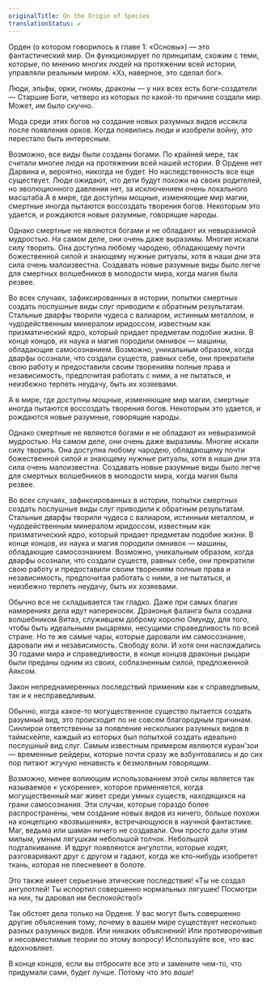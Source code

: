 ```yaml
---
originalTitle: On the Origin of Species
translationStatus: ✔️
---
```

Орден (о котором говорилось в главе 1: «Основы») — это фантастический мир. Он функционирует по принципам, схожим с теми, которые, по мнению многих людей на протяжении всей истории, управляли реальным миром. «Хз, наверное, это сделал бог».

Люди, эльфы, орки, гномы, драконы — у них всех есть боги-создатели — Старшие Боги, четверо из которых по какой-то причине создали мир. Может, им было скучно.

Мода среди этих богов на создание новых разумных видов иссякла после появления орков. Когда появились люди и изобрели войну, это перестало быть интересным.

Возможно, все виды были созданы богами. По крайней мере, так считали многие люди на протяжении всей нашей истории. В Ордене нет Дарвина и, вероятно, никогда не будет. Но наследственность все еще существует. Люди ожидают, что дети будут похожи на своих родителей, но эволюционного давления нет, за исключением очень локального масштаба.А в мире, где доступны мощные, изменяющие мир магии, смертные иногда пытаются воссоздать творения богов. Некоторым это удается, и рождаются новые разумные, говорящие народы.

Однако смертные не являются богами и не обладают их невыразимой мудростью. На самом деле, они очень даже выразимы. Многие искали силу творить. Она доступна любому чародею, обладающему почти божественной силой и знающему нужные ритуалы, хотя в наши дни эта сила очень малоизвестна. Создавать новые разумные виды было легче для смертных волшебников в молодости мира, когда магия была резвее.

Во всех случаях, зафиксированных в истории, попытки смертных создать послушные виды слуг приводили к обратным результатам. Стальные дварфы творили чудеса с валиаром, истинным металлом, и чудодейственным минералом иридоссом, известным как призматический ядро, который придает предметам подобие жизни. В конце концов, их наука и магия породили омнивок — машины, обладающие самосознанием. Возможно, уникальным образом, когда дварфы осознали, что создали существ, равных себе, они прекратили свою работу и предоставили своим творениям полные права и независимость, предпочитая работать с ними, а не пытаться, и неизбежно терпеть неудачу, быть их хозяевами.

А в мире, где доступны мощные, изменяющие мир магии, смертные иногда пытаются воссоздать творения богов. Некоторым это удается, и рождаются новые разумные, говорящие народы.

Однако смертные не являются богами и не обладают их невыразимой мудростью. На самом деле, они очень даже выразимы. Многие искали силу творить. Она доступна любому чародею, обладающему почти божественной силой и знающему нужные ритуалы, хотя в наши дни эта сила очень малоизвестна. Создавать новые разумные виды было легче для смертных волшебников в молодости мира, когда магия была резвее.

Во всех случаях, зафиксированных в истории, попытки смертных создать послушные виды слуг приводили к обратным результатам. Стальные дварфы творили чудеса с валиаром, истинным металлом, и чудодейственным минералом иридоссом, известным как призматический ядро, который придает предметам подобие жизни. В конце концов, их наука и магия породили омнивок — машины, обладающие самосознанием. Возможно, уникальным образом, когда дварфы осознали, что создали существ, равных себе, они прекратили свою работу и предоставили своим творениям полные права и независимость, предпочитая работать с ними, а не пытаться, и неизбежно терпеть неудачу, быть их хозяевами.

Обычно все не складывается так гладко. Даже при самых благих намерениях дела идут наперекосяк. Драконья фаланга была создана волшебником Витаэ, служившем доброму королю Омунду, для того, чтобы быть идеальными рыцарями, несущими справедливость по всей стране. Но те же самые чары, которые даровали им самосознание, даровали им и независимость. Свободу воли. И хотя они наслаждались 30 годами мира и справедливости, в конце концов драконьи рыцари были преданы одним из своих, соблазненным силой, предложенной Аяксом.

Закон непреднамеренных последствий применим как к справедливым, так и к несправедливым.

Обычно, когда какое-то могущественное существо пытается создать разумный вид, это происходит по не совсем благородным причинам. Синлирои ответственны за появление нескольких разумных видов в таймскейпе, каждый из которых был попыткой создать идеально послушный вид слуг. Самым известным примером являются куран'зои — временные рейдеры, которые почти сразу же взбунтовались и до сих пор питают жгучую ненависть к безмолвным говорящим.

Возможно, менее вопиющим использованием этой силы является так называемое « ускорение», которое применяется, когда могущественный маг живет среди умных существ, находящихся на грани самосознания. Эти случаи, которые гораздо более распространены, чем создание новых видов из ничего, больше похожи на концепцию «возвышения», встречающуюся в научной фантастике. Маг, ведьма или шаман ничего не создавали. Они просто дали этим милым, умным лягушкам небольшой толчок. Небольшой подталкивание. И вдруг появляются ангулотли, которые ходят, разговаривают друг с другом и гадают, когда же кто-нибудь изобретет ткань, которая не плесневеет в болоте.

Это также имеет серьезные этические последствия! «Ты не создал ангулотлей! Ты испортил совершенно нормальных лягушек! Посмотри на них, ты даровал им беспокойство!»

Так обстоят дела только на Ордене. У вас могут быть совершенно другие объяснения тому, почему в вашем мире существует несколько разных разумных видов. Или никаких объяснений! Или противоречивые и несовместимые теории по этому вопросу! Используйте все, что вас вдохновляет.

В конце концов, если вы отбросите все это и замените чем-то, что придумали сами, будет лучше. Потому что это *ваше*!